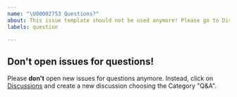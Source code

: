 ```yaml
---
name: "\U00002753 Questions?"
about: This issue template should not be used anymore! Please go to Discussions and create a new discussion choosing the Category "Q&A".
labels: question

---
```


## Don't open issues for questions!

Please **don't** open new issues for questions anymore. Instead, click on [Discussions](https://github.com/corona-warn-app/cwa-website/discussions) and create a new discussion choosing the Category "Q&A".